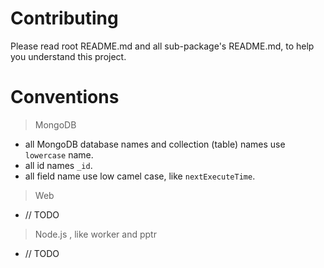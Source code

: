 # Contributing  
Please read root README.md and all sub-package's README.md, to help you understand this project.  

# Conventions  
> MongoDB  
- all MongoDB database names and collection (table) names use `lowercase` name.  
- all id names `_id`.  
- all field name use low camel case, like `nextExecuteTime`.  
> Web  
- // TODO  
> Node.js , like worker and pptr
- // TODO


